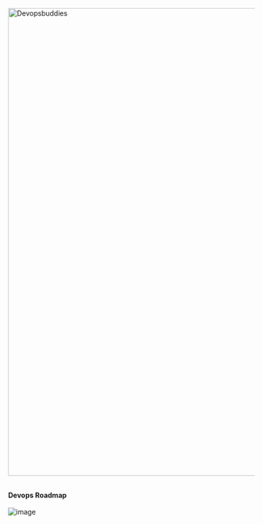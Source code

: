 

<img width="954" alt="Devopsbuddies" src="https://github.com/DevOpsBuddies/DevOpsBuddies.github.io/assets/133563308/dbd4057f-ce5d-466c-b9bc-3aa33cb71e31">

</br>
</br>

**Devops Roadmap**
</br>
</br>
![image](https://github.com/CloudBuddies/CloudBuddies.github.io/assets/133563308/cd64fed2-af2b-42e6-bb17-e97d7758e5a2)

</br>


